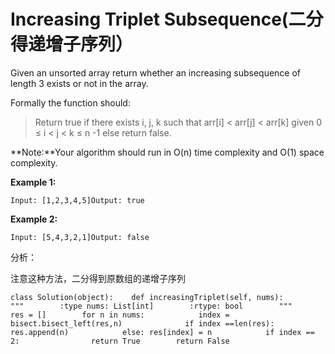 # Increasing Triplet Subsequence\(二分得递增子序列）

Given an unsorted array return whether an increasing subsequence of length 3 exists or not in the array.

Formally the function should:

> Return true if there exists i, j, k such that arr\[i\] &lt; arr\[j\] &lt; arr\[k\] given 0 ≤ i &lt; j &lt; k ≤ n -1 else return false.

**Note:**Your algorithm should run in O\(n\) time complexity and O\(1\) space complexity.

**Example 1:**

```text
Input: [1,2,3,4,5]Output: true
```

**Example 2:**

```text
Input: [5,4,3,2,1]Output: false
```

分析：

注意这种方法，二分得到原数组的递增子序列

```text
class Solution(object):    def increasingTriplet(self, nums):        """        :type nums: List[int]        :rtype: bool        """        res = []        for n in nums:            index = bisect.bisect_left(res,n)              if index ==len(res):                res.append(n)            else: res[index] = n            if index == 2:                return True        return False
```

